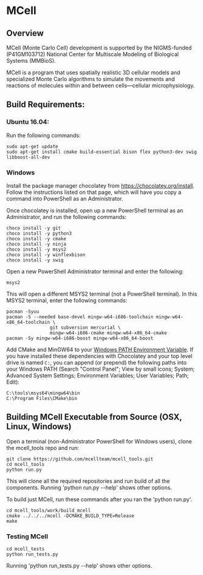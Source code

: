 # MCell

## Overview

MCell (Monte Carlo Cell) development is supported by the NIGMS-funded
(P41GM103712) National Center for Multiscale Modeling of Biological Systems
(MMBioS).

MCell is a program that uses spatially realistic 3D cellular models and
specialized Monte Carlo algorithms to simulate the movements and reactions of
molecules within and between cells—cellular microphysiology. 

## Build Requirements:

### Ubuntu 16.04:

Run the following commands:

    sudo apt-get update
    sudo apt-get install cmake build-essential bison flex python3-dev swig libboost-all-dev

### Windows

Install the package manager chocolatey from https://chocolatey.org/install.
Follow the instructions listed on that page, which will have you copy a command
into PowerShell as an Administrator.

Once chocolatey is installed, open up a new PowerShell terminal as an
Administrator, and run the following commands:

    choco install -y git
    choco install -y python3
    choco install -y cmake
    choco install -y ninja
    choco install -y msys2
    choco install -y winflexbison
    choco install -y swig
    
Open a new PowerShell Administrator terminal and enter the following:

    msys2

This will open a different MSYS2 terminal (not a PowerShell terminal). In this
MSYS2 terminal, enter the following commands:

    pacman -Syuu
    pacman -S --needed base-devel mingw-w64-i686-toolchain mingw-w64-x86_64-toolchain \
                    git subversion mercurial \
                    mingw-w64-i686-cmake mingw-w64-x86_64-cmake
    pacman -Sy mingw-w64-i686-boost mingw-w64-x86_64-boost

Add CMake and MinGW64 to your [Windows PATH Environment
Variable](https://helpdeskgeek.com/windows-10/add-windows-path-environment-variable/).
If you have installed these dependencies with Chocolatey and your top level
drive is named `C:`, you can append (or prepend) the following paths into your
Windows PATH (Search "Control Panel"; View by small icons; System; Advanced System Settings;
              Environment Variables; User Variables; Path; Edit):

    C:\tools\msys64\mingw64\bin
    C:\Program Files\CMake\bin

## Building MCell Executable from Source (OSX, Linux, Windows)

Open a terminal (non-Administrator PowerShell for Windows users), clone the
mcell_tools repo and run:

    git clone https://github.com/mcellteam/mcell_tools.git
    cd mcell_tools
    python run.py

This will clone all the required repositories and run build of all the components.
Running 'python run.py --help' shows other options.

To build just MCell, run these commands after you ran the 'python run.py'.

    cd mcell_tools/work/build_mcell
    cmake ../../../mcell -DCMAKE_BUILD_TYPE=Release
    make 

### Testing MCell

    cd mcell_tests
    python run_tests.py

Running 'python run_tests.py --help' shows other options. 
